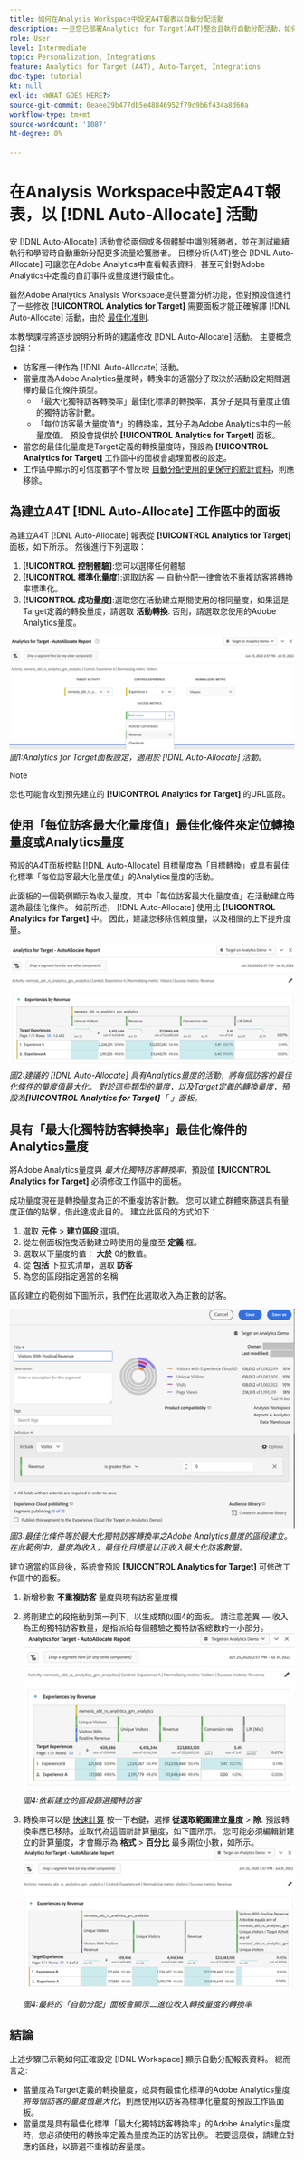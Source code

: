 ```yaml
---
title: 如何在Analysis Workspace中設定A4T報表以自動分配活動
description: 一旦您已部署Analytics for Target(A4T)整合且執行自動分配活動，如何確保能正確解讀結果？ 請依照下列步驟，在Analysis Workspace中設定A4T報表，以在執行自動分配活動時取得預期結果。
role: User
level: Intermediate
topic: Personalization, Integrations
feature: Analytics for Target (A4T), Auto-Target, Integrations
doc-type: tutorial
kt: null
exl-id: <WHAT GOES HERE?>
source-git-commit: 0eaee29b477db5e48846952f79d9b6f434a8d60a
workflow-type: tm+mt
source-wordcount: '1087'
ht-degree: 0%

---
```


# 在Analysis Workspace中設定A4T報表，以 [!DNL Auto-Allocate] 活動

安 [!DNL Auto-Allocate] 活動會從兩個或多個體驗中識別獲勝者，並在測試繼續執行和學習時自動重新分配更多流量給獲勝者。 目標分析(A4T)整合 [!DNL Auto-Allocate] 可讓您在Adobe Analytics中查看報表資料，甚至可針對Adobe Analytics中定義的自訂事件或量度進行最佳化。

雖然Adobe Analytics Analysis Workspace提供豐富分析功能，但對預設值進行了一些修改 **[!UICONTROL Analytics for Target]** 需要面板才能正確解譯 [!DNL Auto-Allocate] 活動，由於 [最佳化准則](https://experienceleague.adobe.com/docs/target/using/integrate/a4t/a4t-at-aa.html?lang=en#supported).

本教學課程將逐步說明分析時的建議修改 [!DNL Auto-Allocate] 活動。 主要概念包括：

* 訪客應一律作為 [!DNL Auto-Allocate] 活動。
* 當量度為Adobe Analytics量度時，轉換率的適當分子取決於活動設定期間選擇的最佳化條件類型。
   * 「最大化獨特訪客轉換率」最佳化標準的轉換率，其分子是具有量度正值的獨特訪客計數。
   * 「每位訪客最大量度值*」的轉換率，其分子為Adobe Analytics中的一般量度值。 預設會提供於 **[!UICONTROL Analytics for Target]** 面板。
* 當您的最佳化量度是Target定義的轉換量度時，預設為 **[!UICONTROL Analytics for Target]** 工作區中的面板會處理面板的設定。
* 工作區中顯示的可信度數字不會反映 [自動分配使用的更保守的統計資料](https://experienceleague.adobe.com/docs/target/using/activities/auto-allocate/automated-traffic-allocation.html?lang=en#section_98388996F0584E15BF3A99C57EEB7629)，則應移除。


## 為建立A4T [!DNL Auto-Allocate] 工作區中的面板

為建立A4T [!DNL Auto-Allocate] 報表從 **[!UICONTROL Analytics for Target]** 面板，如下所示。 然後進行下列選取：

1. **[!UICONTROL 控制體驗]**:您可以選擇任何體驗
2. **[!UICONTROL 標準化量度]**:選取訪客 — 自動分配一律會依不重複訪客將轉換率標準化。
3. **[!UICONTROL 成功量度]**:選取您在活動建立期間使用的相同量度，如果這是Target定義的轉換量度，請選取 **活動轉換**. 否則，請選取您使用的Adobe Analytics量度。

![AAFigure1.png](assets/AAFigure1.png)
*圖1:Analytics for Target面板設定，適用於 [!DNL Auto-Allocate] 活動。*

>[!NOTE]
>
> 您也可能會收到預先建立的 **[!UICONTROL Analytics for Target]** 的URL區段。

## 使用「每位訪客最大化量度值」最佳化條件來定位轉換量度或Analytics量度

預設的A4T面板控點 [!DNL Auto-Allocate] 目標量度為「目標轉換」或具有最佳化標準「每位訪客最大化量度值」的Analytics量度的活動。

此面板的一個範例顯示為收入量度，其中「每位訪客最大化量度值」在活動建立時選為最佳化條件。 如前所述， [!DNL Auto-Allocate] 使用比 **[!UICONTROL Analytics for Target]** 中。 因此，建議您移除信賴度量，以及相關的上下提升度量。

![圖2.png](assets/AAFigure2.png)
*圖2:建議的 [!DNL Auto-Allocate] 具有Analytics量度的活動，將每個訪客的最佳化條件的量度值最大化。 對於這些類型的量度，以及Target定義的轉換量度，預設為&#x200B;**[!UICONTROL Analytics for Target]**「 」面板。*


## 具有「最大化獨特訪客轉換率」最佳化條件的Analytics量度

將Adobe Analytics量度與 *最大化獨特訪客轉換率*，預設值 **[!UICONTROL Analytics for Target]** 必須修改工作區中的面板。

成功量度現在是轉換量度為正的不重複訪客計數。 您可以建立群體來篩選具有量度正值的點擊，借此達成此目的。 建立此區段的方式如下：

1. 選取 **元件** > **建立區段** 選項。
1. 從左側面板拖曳活動建立時使用的量度至 **定義** 框。
1. 選取以下量度的值： **大於** 0的數值。
1. 從 **包括** 下拉式清單，選取 **訪客**
1. 為您的區段指定適當的名稱

區段建立的範例如下圖所示，我們在此選取收入為正數的訪客。

![圖3.png](assets/AAFigure3.png)
*圖3:最佳化條件等於最大化獨特訪客轉換率之Adobe Analytics量度的區段建立。 在此範例中，量度為收入，最佳化目標是以正收入最大化訪客數量。*

建立適當的區段後，系統會預設  **[!UICONTROL Analytics for Target]** 可修改工作區中的面板。

1. 新增秒數 **不重複訪客** 量度與現有訪客量度欄
2. 將剛建立的段拖動到第一列下，以生成類似圖4的面板。 請注意差異 — 收入為正的獨特訪客數量，是指派給每個體驗之獨特訪客總數的一小部分。
   ![圖4.png](assets/AAFigure4.png)
   *圖4:依新建立的區段篩選獨特訪客*
3. 轉換率可以是 [快速計算](https://experienceleague.adobe.com/docs/analytics-learn/tutorials/components/calculated-metrics/quick-calculated-metrics-in-analysis-workspace.html?lang=en) 按一下右鍵，選擇 **從選取範圍建立量度** > **除**. 預設轉換率應已移除，並取代為這個新計算量度，如下圖所示。 您可能必須編輯新建立的計算量度，才會顯示為 **格式** > **百分比** 最多兩位小數，如所示。
   ![圖4.png](assets/AAFigure5.png)

   *圖4:最終的「自動分配」面板會顯示二進位收入轉換量度的轉換率*


## 結論

上述步驟已示範如何正確設定 [!DNL Workspace] 顯示自動分配報表資料。 總而言之:

* 當量度為Target定義的轉換量度，或具有最佳化標準的Adobe Analytics量度 *將每個訪客的量度值最大化*，則應使用以訪客為標準化量度的預設工作區面板。
* 當量度是具有最佳化標準「最大化獨特訪客轉換率」的Adobe Analytics量度時，您必須使用的轉換率定義為量度為正的訪客比例。 若要這麼做，請建立對應的區段，以篩選不重複訪客量度。
